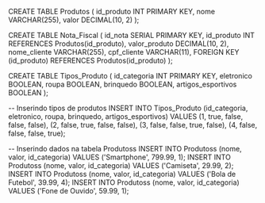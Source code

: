 CREATE TABLE Produtos (
    id_produto INT PRIMARY KEY,
    nome VARCHAR(255),
    valor DECIMAL(10, 2)
);

CREATE TABLE Nota_Fiscal (
    id_nota SERIAL PRIMARY KEY,
    id_produto INT REFERENCES Produtos(id_produto),
    valor_produto DECIMAL(10, 2),
    nome_cliente VARCHAR(255),
    cpf_cliente VARCHAR(11),
    FOREIGN KEY (id_produto) REFERENCES Produtos(id_produto)
);


CREATE TABLE Tipos_Produto (
    id_categoria INT PRIMARY KEY,
    eletronico BOOLEAN,
    roupa BOOLEAN,
    brinquedo BOOLEAN,
    artigos_esportivos BOOLEAN
);

-- Inserindo tipos de produtos
INSERT INTO Tipos_Produto (id_categoria, eletronico, roupa, brinquedo, artigos_esportivos) VALUES
(1, true, false, false, false),
(2, false, true, false, false),
(3, false, false, true, false),
(4, false, false, false, true);

-- Inserindo dados na tabela Produtoss
INSERT INTO Produtoss (nome, valor, id_categoria) VALUES ('Smartphone', 799.99, 1);
INSERT INTO Produtoss (nome, valor, id_categoria) VALUES ('Camiseta', 29.99, 2);
INSERT INTO Produtoss (nome, valor, id_categoria) VALUES ('Bola de Futebol', 39.99, 4);
INSERT INTO Produtoss (nome, valor, id_categoria) VALUES ('Fone de Ouvido', 59.99, 1);
